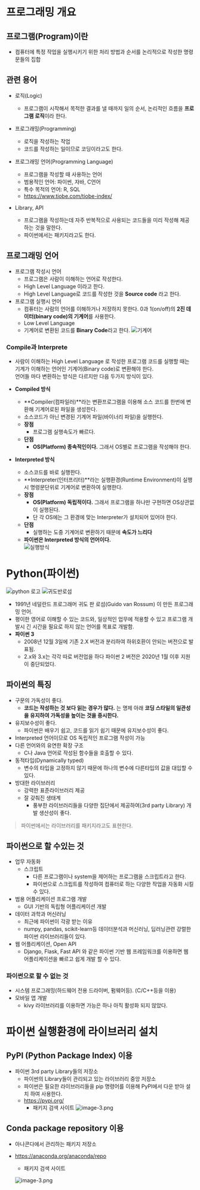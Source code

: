 # 프로그래밍 개요

## 프로그램(Program)이란
- 컴퓨터에 특정 작업을 실행시키기 위한 처리 방법과 순서를 논리적으로 작성한 명령문들의 집합

## 관련 용어
- 로직(Logic)
    - 프로그램이 시작해서 목적한 결과를 낼 때까지 일의 순서, 논리적인 흐름을 **프로그램 로직**이라 한다.
- 프로그래밍(Programming)
    - 로직을 작성하는 작업
    - 코드를 작성하는 일이므로 코딩이라고도 한다.
    
- 프로그래밍 언어(Programming Language)
    - 프로그램을 작성할 때 사용하는 언어
    - 범용적인 언어: 파이썬, 자바, C언어
    - 특수 목적의 언어: R, SQL
    - https://www.tiobe.com/tiobe-index/

- Library, API
    - 프로그램을 작성하는데 자주 반복적으로 사용되는 코드들을 미리 작성해 제공하는 것을 말한다.
    - 파이썬에서는 패키지라고도 한다.

## 프로그래밍 언어
- 프로그램 작성시 언어
    - 프로그램은 사람이 이해하는 언어로 작성한다.
    - High Level Language 이라고 한다.
    - High Level Language로 코드를 작성한 것을 **Source code** 라고 한다.
- 프로그램 실행시 언어
    - 컴퓨터는 사람의 언어를 이해하거나 저장하지 못한다. 0과 1(on/off)의 **2진 데이터(binary code)의 기계어**를 사용한다.
    - Low Level Language
    - 기계어로 변환된 코드를 **Binary Code**라고 한다.
    ![기계어](images/ch01_01.png)

### Compile과 Interprete
- 사람이 이해하는 High Level Language 로 작성한 프로그램 코드를 실행할 때는 기계가 이해하는 언어인 기계어(Binary code)로 변환해야 한다.  
언어들 마다 변환하는 방식은 다르지만 다음 두가지 방식이 있다.
- **Compiled 방식**
    - **Compiler(컴파일러)**라는 변환프로그램을 이용해 소스 코드를 한번에 변환해 기계어로된 파일을 생성한다.
    - 소스코드가 아닌 변경된 기계어 파일(바이너리 파일)을 실행한다.
    - **장점**
        - 프로그램 실행속도가 빠르다. 
    - **단점**
        - **OS(Platform) 종속적인이다.** 그래서 OS별로 프로그램을 작성해야 한다.

- **Interpreted 방식**
    - 소스코드를 바로 실행한다.
    - **Interpreter(인터프리터)**라는 실행환경(Runtime Environment)이 실행시 명령문단위로 기계어로 변환하여 실행한다.
    - **장점**
        - **OS(Platform) 독립적이다.** 그래서 프로그램을 하나만 구현하면 OS상관없이 실행된다.
        - 단 각 OS에는 그 환경에 맞는 Interpreter가 설치되어 있어야 한다.
    - **단점**
        - 실행하는 도중 기계어로 변환하기 때문에 **속도가 느리다**
    - **파이썬은 Interpreted 방식의 언어이다.**       
    ![실행방식](images/ch01_02.png)

# Python(파이썬) 
![python 로고](images/ch01_python_logo.png)
![귀도반로섬](images/ch01_03.png)

- 1991년 네덜란드 프로그래머 귀도 판 로섬(Guido van Rossum) 이 만든 프로그래밍 언어.
- 평이한 영어로 이해할 수 있는 코드와, 일상적인 업무에 적용할 수 있고 프로그램 개발시 긴 시간을 필요로 하지 않는 언어를 목표로 개발함.
- **파이썬 3**
    - 2008년 12월 3일에 기존 2.X 버전과 분리하여 하위호환이 안되는 버전으로 발표됨.
    - 2.x와 3.x는 각각 따로 버전업을 하다 파이썬 2 버전은 2020년 1월 이후 지원이 중단되었다.

## 파이썬의 특징
- 구문의 가독성이 좋다.
    - **코드는 작성하는 것 보다 읽는 경우가 많다.** 는 명제 아래 **코딩 스타일의 일관성을 유지하여 가독성을 높이는 것을 중시한다.**
- 유지보수성이 좋다.
    - 파이썬은 배우기 쉽고, 코드를 읽기 쉽기 때문에 유지보수성이 좋다.
- Interpreted 언어이므로 OS 독립적인 프로그램 작성이 가능
- 다른 언어와의 유연한 확장 구조
    - C나 Java 언어로 작성된 함수들을 호출할 수 있다.
- 동적타입(Dynamically typed)
    - 변수의 타입을 고정하지 않기 때문에 하나의 변수에 다른타입의 값을 대입할 수 있다.
- 방대한 라이브러리
    - 강력한 표준라이브러리 제공
    - 잘 갖춰진 생태계
        - 풍부한 라이브러리들을 다양한 집단에서 제공하여(3rd party Library) 개발 생산성이 좋다.

> 파이썬에서는 라이브러리를 패키지라고도 표현한다.

## 파이썬으로 할 수있는 것

- 업무 자동화
    - 스크립트
        - 다른 프로그램이나 system을 제어하는 프로그램을 스크립트라고 한다.
        - 파이썬으로 스크립트를 작성하여 컴퓨터로 하는 다양한 작업을 자동화 시킬 수 있다.
- 범용 어플리케이션 프로그램 개발
    - GUI 기반의 독립형 어플리케이션 개발
- 데이터 과학과 머신러닝
    - 최근에 파이썬이 각광 받는 이유
    - numpy, pandas, scikit-learn등 데이터분석과 머신러닝, 딥러닝관련 강렬한 파이썬 라이브러리들이 있다.
- 웹 어플리케이션, Open API
    - Django, Flask, Fast API 와 같은 파이썬 기반 웹 프레임워크를 이용하면 웹 어플리케이션을 빠르고 쉽게 개발 할 수 있다.

### 파이썬으로 할 수 없는 것
- 시스템 프로그래밍(하드웨어 전용 드라이버, 펌웨어등). (C/C++등을 이용)
- 모바일 앱 개발
    - kivy 라이브러리를 이용하면 가능은 하나 아직 활성화 되지 않았다.

# 파이썬 실행환경에 라이브러리 설치

## PyPI (Python Package Index) 이용
- 파이썬 3rd party Library들의 저장소
    - 파이썬의 Library들이 관리되고 있는 라이브러리 중앙 저장소
    - 파이썬은 필요한 라이브러리들을 pip 명령어를 이용해 PyPI에서 다운 받아 설치 하여 사용한다.
    - https://pypi.org/
        - 패키지 검색 사이트
 ![image-3.png](attachment:image-3.png)       


## Conda package repository 이용
- 아나콘다에서 관리하는 패키지 저장소
- https://anaconda.org/anaconda/repo
    - 패키지 검색 사이트
    
    ![image-3.png](attachment:image-3.png)
